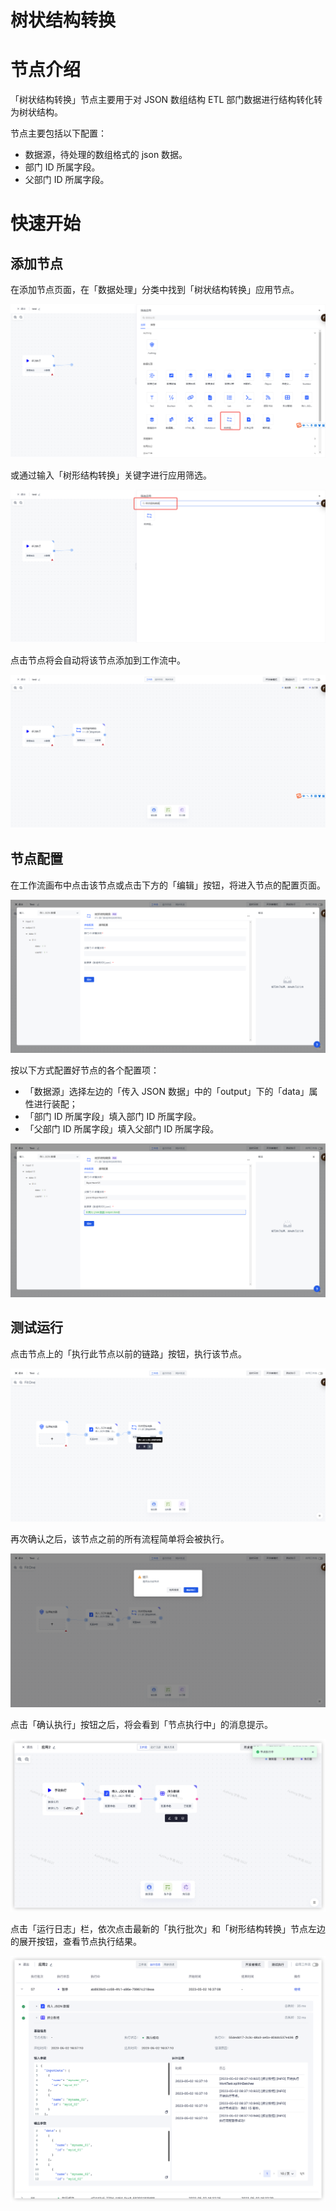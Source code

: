 # 树状结构转换

# 节点介绍

「树状结构转换」节点主要用于对 JSON 数组结构 ETL 部门数据进行结构转化转为树状结构。

节点主要包括以下配置：

- 数据源，待处理的数组格式的 json 数据。
- 部门 ID 所属字段。
- 父部门 ID 所属字段。

# 快速开始

## 添加节点

在添加节点页面，在「数据处理」分类中找到「树状结构转换」应用节点。

![](../static/Ty69bCYJ1olriHxVEYfcIVkfnLe.png)

或通过输入「树形结构转换」关键字进行应用筛选。

![](../static/A6rfbZ3NIoIVZzxUnvecPunsn3f.png)

点击节点将会自动将该节点添加到工作流中。

![](../static/Fj6DbBvcto7GllxE5eUcgfwDnwe.png)

## 节点配置

在工作流画布中点击该节点或点击下方的「编辑」按钮，将进入节点的配置页面。

![](../static/ZvolbtkzXoRsWOxPxvUcpsrSnEV.png)

按以下方式配置好节点的各个配置项：

- 「数据源」选择左边的「传入 JSON 数据」中的「output」下的「data」属性进行装配；
- 「部门 ID 所属字段」填入部门 ID 所属字段。
- 「父部门 ID 所属字段」填入父部门 ID 所属字段。

![](../static/RgOKbDGcgoHl3Uxdq4bcbvben4e.png)

## 测试运行

点击节点上的「执行此节点以前的链路」按钮，执行该节点。

![](../static/F9KIbq4McoQrZAxen6GcE1CrnHb.png)

再次确认之后，该节点之前的所有流程简单将会被执行。

![](../static/OWvSbizMIoSahux8zOGcmin4nlb.png)

点击「确认执行」按钮之后，将会看到「节点执行中」的消息提示。

![](../static/M1uWbHCOqoRJuax7a1McADHCnCA.png)

点击「运行日志」栏，依次点击最新的「执行批次」和「树形结构转换」节点左边的展开按钮，查看节点执行结果。

![](../static/PkVIb3kL6o3EuExKSbPcjD3xnke.png)
